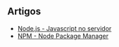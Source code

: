 ## Artigos

- [Node.js - Javascript no servidor](http://udgwebdev.com/nodejs-javascript-no-servidor/)
- [NPM - Node Package Manager](http://udgwebdev.com/npm-node-package-manager/)
